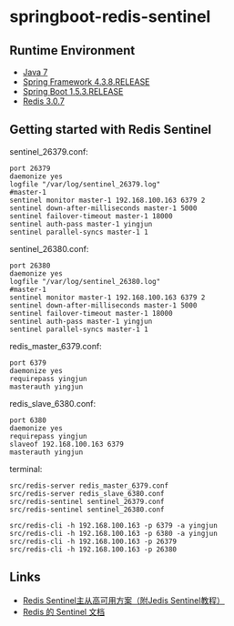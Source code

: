 # springboot-redis-sentinel

## Runtime Environment
 - [Java 7](http://www.oracle.com/technetwork/java/javase/downloads/jdk6downloads-1902814.html)
 - [Spring Framework 4.3.8.RELEASE](http://projects.spring.io/spring-framework)
 - [Spring Boot 1.5.3.RELEASE](https://projects.spring.io/spring-boot)
 - [Redis 3.0.7](https://redis.io)

## Getting started with Redis Sentinel
sentinel_26379.conf:
```
port 26379
daemonize yes
logfile "/var/log/sentinel_26379.log"
#master-1
sentinel monitor master-1 192.168.100.163 6379 2
sentinel down-after-milliseconds master-1 5000
sentinel failover-timeout master-1 18000
sentinel auth-pass master-1 yingjun
sentinel parallel-syncs master-1 1
```
sentinel_26380.conf:
```
port 26380
daemonize yes
logfile "/var/log/sentinel_26380.log"
#master-1
sentinel monitor master-1 192.168.100.163 6379 2
sentinel down-after-milliseconds master-1 5000
sentinel failover-timeout master-1 18000
sentinel auth-pass master-1 yingjun
sentinel parallel-syncs master-1 1
```
redis_master_6379.conf:
```
port 6379
daemonize yes
requirepass yingjun
masterauth yingjun
```
redis_slave_6380.conf:
```
port 6380
daemonize yes
requirepass yingjun
slaveof 192.168.100.163 6379
masterauth yingjun
```

terminal:
```
src/redis-server redis_master_6379.conf
src/redis-server redis_slave_6380.conf
src/redis-sentinel sentinel_26379.conf
src/redis-sentinel sentinel_26380.conf

src/redis-cli -h 192.168.100.163 -p 6379 -a yingjun
src/redis-cli -h 192.168.100.163 -p 6380 -a yingjun
src/redis-cli -h 192.168.100.163 -p 26379
src/redis-cli -h 192.168.100.163 -p 26380
```

## Links
- [Redis Sentinel主从高可用方案（附Jedis Sentinel教程）](http://wosyingjun.iteye.com/blog/2289593)
- [Redis 的 Sentinel 文档](http://www.redis.cn/topics/sentinel.html)
